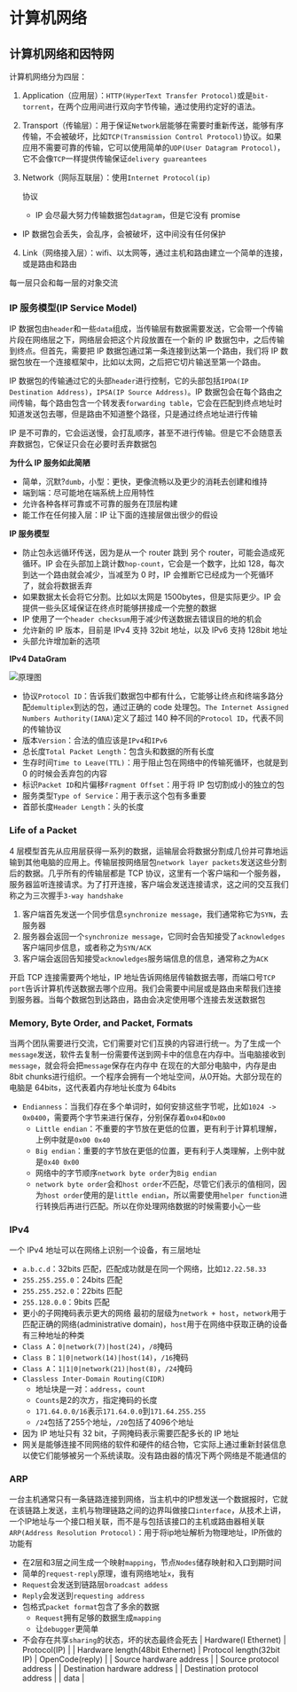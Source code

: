 # 计算机网络

## 计算机网络和因特网

计算机网络分为四层：

1. Application（应用层）：`HTTP(HyperText Transfer Protocol)`或是`bit-torrent`，在两个应用间进行双向字节传输，通过使用约定好的语法。

2. Transport（传输层）：用于保证`Network`层能够在需要时重新传送，能够有序传输，不会被破坏，比如`TCP(Transmission Control Protocol)`协议。如果应用不需要可靠的传输，它可以使用简单的`UDP(User Datagram Protocol)`，它不会像`TCP`一样提供传输保证`delivery guareantees`

3. Network（网际互联层）：使用`Internet Protocol(ip)`

   协议
   
   - IP 会尽最大努力传输数据包`datagram`，但是它没有 promise
- IP 数据包会丢失，会乱序，会被破坏，这中间没有任何保护
  
4. Link（网络接入层）：wifi、以太网等，通过主机和路由建立一个简单的连接，或是路由和路由

每一层只会和每一层的对象交流

### IP 服务模型(IP Service Model)

IP 数据包由`header`和一些`data`组成，当传输层有数据需要发送，它会带一个传输片段在网络层之下，网络层会把这个片段放置在一个新的 IP 数据包中，之后传输到终点。但首先，需要把 IP 数据包通过第一条连接到达第一个路由，我们将 IP 数据包放在一个连接框架中，比如以太网，之后把它切片输送至第一个路由。

IP 数据包的传输通过它的头部`header`进行控制，它的头部包括`IPDA(IP Destination Address)`，`IPSA(IP Source Address)`。IP 数据包会在每个路由之间传输，每个路由包含一个转发表`forwarding table`，它会在匹配到终点地址时知道发送包去哪，但是路由不知道整个路径，只是通过终点地址进行传输

IP 是不可靠的，它会运送慢，会打乱顺序，甚至不进行传输。但是它不会随意丢弃数据包，它保证只会在必要时丢弃数据包

**为什么 IP 服务如此简陋**

- 简单，沉默?`dumb`，小型：更快，更像流畅以及更少的消耗去创建和维持
- 端到端：尽可能地在端系统上应用特性
- 允许各种各样可靠或不可靠的服务在顶层构建
- 能工作在任何接入层：IP 让下面的连接层做出很少的假设

**IP 服务模型**

- 防止包永远循环传送，因为是从一个 router 跳到 另个 router，可能会造成死循环。IP 会在头部加上跳计数`hop-count`，它会是一个数字，比如 128，每次到达一个路由就会减少，当减至为 0 时，IP 会推断它已经成为一个死循环了，就会将数据丢弃
- 如果数据太长会将它分割。比如以太网是 1500bytes，但是实际更少。IP 会提供一些头区域保证在终点时能够拼接成一个完整的数据
- IP 使用了一个`header checksum`用于减少传送数据去错误目的地的机会
- 允许新的 IP 版本，目前是 IPv4 支持 32bit 地址，以及 IPv6 支持 128bit 地址
- 头部允许增加新的选项

**IPv4 DataGram**

![原理图](https://timgsa.baidu.com/timg?image&quality=80&size=b9999_10000&sec=1604768709195&di=6204a548f454b19bff9363ce02bdb0a9&imgtype=0&src=http%3A%2F%2Fimgsa.baidu.com%2Fexp%2Fw%3D500%2Fsign%3D131e4852cfef76093c0b999f1edfa301%2F9825bc315c6034a84135f44ecf1349540823762d.jpg)

- 协议`Protocol ID`：告诉我们数据包中都有什么，它能够让终点和终端多路分配`demultiplex`到达的包，通过正确的 code 处理包。`The Internet Assigned Numbers Authority(IANA)`定义了超过 140 种不同的`Protocol ID`，代表不同的传输协议
- 版本`Version`：合法的值应该是`IPv4`和`IPv6`
- 总长度`Total Packet Length`：包含头和数据的所有长度
- 生存时间`Time to Leave(TTL)`：用于阻止包在网络中的传输死循环，也就是到 0 的时候会丢弃包的内容
- 标识`Packet ID`和片偏移`Fragment Offset`：用于将 IP 包切割成小的独立的包
- 服务类型`Type of Service`：用于表示这个包有多重要
- 首部长度`Header Length`：头的长度

### Life of a Packet

4 层模型首先从应用层获得一系列的数据，运输层会将数据分割成几份并可靠地运输到其他电脑的应用上。传输层按网络层包`network layer packets`发送这些分割后的数据。几乎所有的传输层都是 TCP 协议，这里有一个客户端和一个服务器，服务器监听连接请求。为了打开连接，客户端会发送连接请求，这之间的交互我们称之为三次握手`3-way handshake`

1. 客户端首先发送一个同步信息`synchronize message`，我们通常称它为`SYN`，去服务器
2. 服务器会返回一个`synchronize message`，它同时会告知接受了`acknowledges`客户端同步信息，或者称之为`SYN/ACK`
3. 客户端会返回告知接受`acknowledges`服务端信息的信息，通常称之为`ACK`

开启 TCP 连接需要两个地址，IP 地址告诉网络层传输数据去哪，而端口号`TCP port`告诉计算机传送数据去哪个应用。我们会需要中间层或是路由来帮我们连接到服务器。当每个数据包到达路由，路由会决定使用哪个连接去发送数据包

### Memory, Byte Order, and Packet, Formats
当两个团队需要进行交流，它们需要对它们互换的内容进行统一。为了生成一个`message`发送，软件去复制一份需要传送到网卡中的信息在内存中。当电脑接收到`message`，就会将会把`message`保存在内存中
在现在的大部分电脑中，内存是由8bit chunks进行组织。一个程序会拥有一个地址空间，从0开始。大部分现在的电脑是 64bits，这代表着内存地址长度为 64bits
- `Endianness`：当我们存在多个单词时，如何安排这些字节呢，比如`1024 -> 0x0400`，需要两个字节来进行保存，分别保存着`0x04`和`0x00`
  - `Little endian`：不重要的字节放在更低的位置，更有利于计算机理解，上例中就是`0x00 0x40`
  - `Big endian`：重要的字节放在更低的位置，更有利于人类理解，上例中就是`0x40 0x00`
  - 网络中的字节顺序`network byte order`为`Big endian`
  - `network byte order`会和`host order`不匹配，尽管它们表示的值相同，因为`host order`使用的是`little endian`，所以需要使用`helper function`进行转换后再进行匹配。所以在你处理网络数据的时候需要小心一些

### IPv4
一个 IPv4 地址可以在网络上识别一个设备，有三层地址
- `a.b.c.d`：32bits 匹配，匹配成功就是在同一个网络，比如`12.22.58.33`
- `255.255.255.0`：24bits 匹配
- `255.255.252.0`：22bits 匹配
- `255.128.0.0`：9bits 匹配
- 更小的子网掩码表示更大的网络
最初的层级为`network + host`，`network`用于匹配正确的网络(administrative domain)，`host`用于在网络中获取正确的设备
有三种地址的种类
- `Class A`：`0|network(7)|host(24)`，`/8`掩码
- `Class B`：`1|0|network(14)|host(14)`，`/16`掩码
- `Class A`：`1|1|0|network(21)|host(8)`，`/24`掩码
- `Classless Inter-Domain Routing(CIDR)`
  - 地址块是一对：`address`，`count`
  - `Counts`是2的次方，指定掩码的长度
  - `171.64.0.0/16`表示`171.64.0.0`到`171.64.255.255`
  - `/24`包括了255个地址，`/20`包括了4096个地址
- 因为 IP 地址只有 32 bit，子网掩码表示需要匹配多长的 IP 地址
- 网关是能够连接不同网络的软件和硬件的结合物，它实际上通过重新封装信息以使它们能够被另一个系统读取。没有路由器的情况下两个网络是不能通信的

### ARP
一台主机通常只有一条链路连接到网络，当主机中的IP想发送一个数据报时，它就在该链路上发送，主机与物理链路之间的边界叫做接口`interface`，从技术上讲，一个IP地址与一个接口相关联，而不是与包括该接口的主机或路由器相关联
`ARP(Address Resolution Protocol)`：用于将ip地址解析为物理地址，IP所做的功能有
- 在2层和3层之间生成一个映射`mapping`，节点`Nodes`储存映射和入口到期时间
- 简单的`request-reply`原理，谁有网络地址`x`，我有
- `Request`会发送到链路层`broadcast addess`
- `Reply`会发送到`requesting address`
- 包格式`packet format`包含了多余的数据
  - `Request`拥有足够的数据生成`mapping`
  - 让`debugger`更简单
- 不会存在共享`sharing`的状态，坏的状态最终会死去
| Hardware(I Ethernet) | Protocol(IP) |
| Hardware length(48bit Ethernet) | Protocol length(32bit IP)  | OpenCode(reply) |
| Source hardware address |
| Source protocol address |
| Destination hardware address |
| Destination protocol address |
| data |

